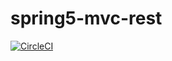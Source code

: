 # spring5-mvc-rest

[![CircleCI](https://circleci.com/gh/madankumard/spring5-mvc-rest.svg?style=svg)](https://circleci.com/gh/madankumard/spring5-mvc-rest)
